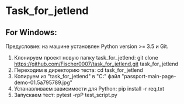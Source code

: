 # Task_for_jetlend
## For Windows:

Предусловие: на машине установлен Python version >= 3.5 и Git.

1. Клонируем проект новую папку task_for_jetlend: git clone https://github.com/Fischer0007/task_for_jetlend.git task_for_jetlend
2. Переходим в директорию теста: cd task_for_jetlend
3. Копируем из "task_for_jetlend" в "C:\" файл "passport-main-page-demo-01.5a795789.jpg"
4. Устанавливаем зависимости для Python: pip install -r req.txt
5. Запускаем тест: pytest -rpP test_script.py
